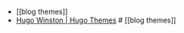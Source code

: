 - [[blog themes]]
- [Hugo Winston | Hugo Themes](https://themes.gohugo.io/themes/hugo-winston-theme/) # [[blog themes]]